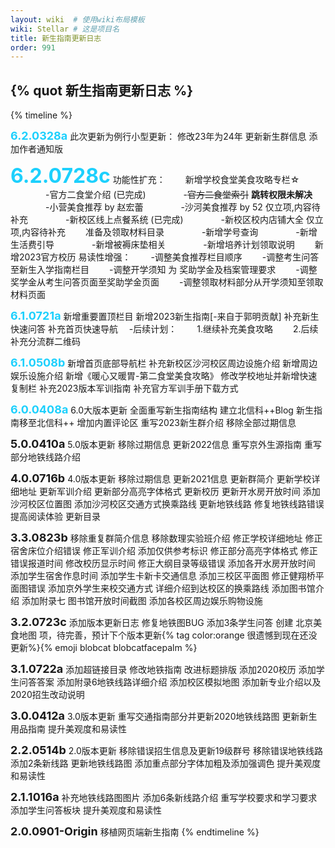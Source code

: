 ```yaml
---
layout: wiki  # 使用wiki布局模板
wiki: Stellar # 这是项目名
title: 新生指南更新日志
order: 991
---
```


## {% quot 新生指南更新日志 %}

<!-- {% timeline hide:user-info api:https://api.github.com/repos/840119580/blog-issues/issues %}{% endtimeline %} -->

{% timeline %}
<!-- node 2024 年 3 月 28 日 -->
<font size=4 style="color:#1cd0fd;">**6.2.0328a**</font>
此次更新为例行小型更新：
修改23年为24年
更新新生群信息
添加作者通知版

<!-- node 2023 年 7 月 28 日 -->
<font size=6 style="color:#1cd0fd;">**6.2.0728c**</font>
功能性扩充：
&emsp;&emsp;新增学校食堂美食攻略专栏☆
&emsp;&emsp;&emsp;&emsp;-官方二食堂介绍 (已完成)
&emsp;&emsp;&emsp;&emsp;-<font style="text-decoration:line-through;">官方二食堂索引</font> <b>跳转权限未解决</b>
&emsp;&emsp;&emsp;&emsp;-小营美食推荐 by 赵宏蕾
&emsp;&emsp;&emsp;&emsp;-沙河美食推荐 by 52 仅立项,内容待补充
&emsp;&emsp;&emsp;&emsp;-新校区线上点餐系统 (已完成)
&emsp;&emsp;&emsp;&emsp;-新校区校内店铺大全 仅立项,内容待补充
&emsp;&emsp;准备及领取材料目录
&emsp;&emsp;&emsp;&emsp;-新增学号查询
&emsp;&emsp;&emsp;&emsp;-新增生活费引导
&emsp;&emsp;&emsp;&emsp;-新增被褥床垫相关
&emsp;&emsp;&emsp;&emsp;-新增培养计划领取说明
&emsp;&emsp;新增2023官方校历
易读性增强：
&emsp;&emsp;-调整美食推荐栏目顺序
&emsp;&emsp;-调整考生问答至新生入学指南栏目
&emsp;&emsp;-调整开学须知 为 奖助学金及档案管理要求
&emsp;&emsp;-调整奖学金从考生问答页面至奖助学金页面
&emsp;&emsp;-调整领取材料部分从开学须知至领取材料页面
<!-- node 2023 年 7 月 21 日 -->
<font size=4 style="color:#1cd0fd;">**6.1.0721a**</font>
新增重要置顶栏目
新增2023新生指南[-来自于郭明贡献]
补充新生快速问答
补充首页快速导航
&emsp;-后续计划：
&emsp;&emsp;1.继续补充美食攻略
&emsp;&emsp;2.后续补充分流群二维码
<!-- node 2023 年 5 月 8 日 -->
<font size=4 style="color:#1cd0fd;">**6.1.0508b**</font>
新增首页底部导航栏
补充新校区沙河校区周边设施介绍
新增周边娱乐设施介绍
新增《暖心又暖胃-第二食堂美食攻略》
修改学校地址并新增快速复制栏
补充2023版本军训指南
补充官方军训手册下载方式
<!-- node 2023 年 4 月 8 日 -->
<font size=4 style="color:#1cd0fd;">**6.0.0408a**</font>
6.0大版本更新
全面重写新生指南结构
建立北信科++Blog
新生指南移至北信科++
增加内置评论区
重写2023新生群介绍
移除全部过期信息
<!-- node 2022 年 4 月 10 日 -->
<font size=4>**5.0.0410a**</font>
5.0版本更新 
移除过期信息 更新2022信息
重写京外生源指南
重写部分地铁线路介绍
<!-- node 2021 年 7 月 16 日 -->
<font size=4>**4.0.0716b**</font>
4.0版本更新 
移除过期信息 更新2021信息
更新群简介
更新学校详细地址
更新军训介绍
更新部分高亮字体格式
更新校历
更新开水房开放时间
添加沙河校区位置图
添加沙河校区交通方式换乘路线
更新地铁线路 修复地铁线路错误
提高阅读体验 更新目录
<!-- node 2020 年 8 月 23 日 -->
<font size=4>**3.3.0823b**</font>
移除重复群简介信息
移除数理实验班介绍
修正学校详细地址
修正宿舍床位介绍错误
修正军训介绍 添加仅供参考标识
修正部分高亮字体格式
修正错误报道时间 修改校历显示时间
修正大纲目录等级错误
添加各开水房开放时间
添加学生宿舍作息时间
添加学生卡新卡交通信息
添加三校区平面图 修正健翔桥平面图错误
添加京外学生来校交通方式
详细介绍到达校区的换乘路线
添加图书馆介绍
添加附录七 图书馆开放时间截图
添加各校区周边娱乐购物设施
<!-- node 2020 年 7 月 23 日 -->
<font size=4>**3.2.0723c**</font>
添加版本更新日志
修复地铁图BUG
添加3条学生问答
创建 北京美食地图 项，待完善，预计下个版本更新{% tag color:orange 很遗憾到现在还没更新%}{% emoji blobcat blobcatfacepalm %}
<!-- node 2020 年 7 月 22 日 -->
<font size=4>**3.1.0722a**</font>
添加超链接目录
修改地铁指南
改进标题排版
添加2020校历
添加学生问答答案
添加附录6地铁线路详细介绍
添加校区模拟地图
添加新专业介绍以及2020招生改动说明
<!-- node 2020 年 3 月 12 日 -->
<font size=4>**3.0.0412a**</font>
3.0版本更新
重写交通指南部分并更新2020地铁线路图
更新新生用品指南
提升美观度和易读性
<!-- node 2019 年 5 月 14 日 -->
<font size=4>**2.2.0514b**</font>
2.0版本更新
移除错误招生信息及更新19级群号
移除错误地铁线路添加2条新线路
更新地铁线路图
添加重点部分字体加粗及添加强调色
提升美观度和易读性
<!-- node 2018 年 10 月 16 日 -->
<font size=4>**2.1.1016a**</font>
补充地铁线路图图片
添加6条新线路介绍
重写学校要求和学习要求
添加学生问答板块
提升美观度和易读性
<!-- node 2018 年 9 月 -->
<font size=4>**2.0.0901-Origin**</font>
移植网页端新生指南
{% endtimeline %}

